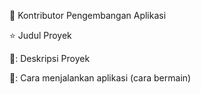 🔖 Kontributor Pengembangan Aplikasi

⭐ Judul Proyek

📖: Deskripsi Proyek


📖: Cara menjalankan aplikasi (cara bermain)
